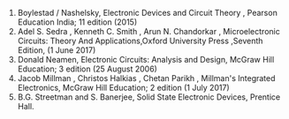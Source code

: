 1) Boylestad / Nashelsky, Electronic Devices and Circuit Theory , Pearson Education India; 11 edition (2015)<br>
2) Adel S. Sedra , Kenneth C. Smith , Arun N. Chandorkar , Microelectronic Circuits: Theory And Applications,Oxford University Press ,Seventh Edition, (1 June 2017)<br>
3) Donald Neamen, Electronic Circuits: Analysis and Design, McGraw Hill Education; 3 edition (25 August 2006)<br>
4) Jacob Millman , Christos Halkias , Chetan Parikh , Millman's Integrated Electronics, McGraw Hill Education; 2 edition (1 July 2017)<br>
5) B.G. Streetman and S. Banerjee, Solid State Electronic Devices, Prentice Hall.<br>